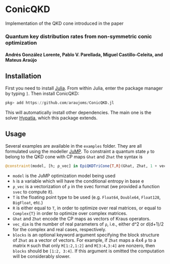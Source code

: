 # ConicQKD
Implementation of the QKD cone introduced in the paper

### Quantum key distribution rates from non-symmetric conic optimization
#### Andrés González Lorente, Pablo V. Parellada, Miguel Castillo-Celeita, and Mateus Araújo

## Installation

First you need to install [Julia](https://docs.julialang.org/en/v1/manual/getting-started/). From within Julia, enter the package manager by typing `]`. Then install ConicQKD:
```julia
pkg> add https://github.com/araujoms/ConicQKD.jl
```
This will automatically install other dependencies. The main one is the solver [Hypatia](https://github.com/jump-dev/Hypatia.jl), which this package extends.
## Usage

Several examples are available in the `examples` folder. They are all formulated using the modeller [JuMP](https://jump.dev/JuMP.jl/stable/tutorials/getting_started/getting_started_with_JuMP/). To constraint a quantum state `ρ` to belong to the QKD cone with CP maps `Ghat` and `Zhat` the syntax is

```julia
@constraint(model, [h; ρ_vec] in EpiQKDTriCone{T,R}(Ghat, Zhat, 1 + vec_dim; blocks))
```
- `model` is the JuMP optimization model being used
- `h` is a variable which will have the conditional entropy in base e
- `ρ_vec` is a vectorization of `ρ` in the svec format (we provided a function `svec` to compute it).
- `T` is the floating point type to be used (e.g. `Float64`, `Double64`, `Float128`, `BigFloat`, etc.)
- `R` is either equal to `T`, in order to optimize over real matrices, or equal to `Complex{T}` in order to optimize over complex matrices.
- `Ghat` and `Zhat` encode the CP maps as vectors of Kraus operators. 
- `vec_dim` is the number of real parameters of `ρ`, i.e., either d^2 or d(d+1)/2 for the complex and real cases, respectively.
- `blocks` is an optional keyword argument specifying the block structure of `Zhat` as a vector of vectors. For example, if `Zhat` maps a 4x4 `ρ` to a matrix `M` such that only `M[1:2,1:2]` and `M[3:4,3:4]` are nonzero, then `blocks` should be `[1:2, 3:4]`. If this argument is omitted the computation will be considerably slower.